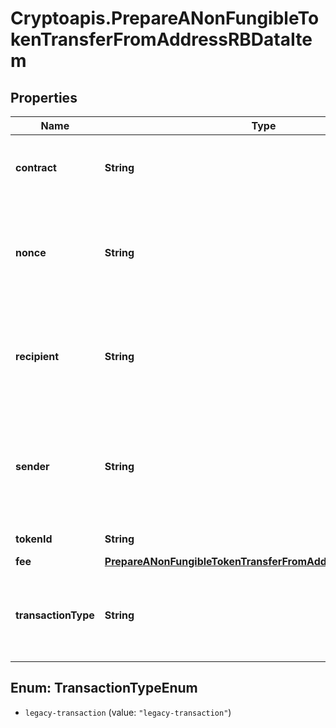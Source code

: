 # Cryptoapis.PrepareANonFungibleTokenTransferFromAddressRBDataItem

## Properties

Name | Type | Description | Notes
------------ | ------------- | ------------- | -------------
**contract** | **String** | Represents the contract address of the token, which controls its logic. It is not the address that holds the tokens. | 
**nonce** | **String** | Represents the sequential running number for an address, starting from 0 for the first transaction. E.g., if the nonce of a transaction is 10, it would be the 11th transaction sent from the sender&#39;s address. | [optional] 
**recipient** | **String** | The address which receives this transaction. In UTXO-based protocols like Bitcoin there could be several senders while in account-based protocols like Ethereum there is always only one recipient. | 
**sender** | **String** | Represents the address which sends this transaction. In UTXO-based protocols like Bitcoin there could be several senders while in account-based protocols like Ethereum there is always only one sende | 
**tokenId** | **String** | Represents the unique token identifier. | 
**fee** | [**PrepareANonFungibleTokenTransferFromAddressRBDataItemFee**](PrepareANonFungibleTokenTransferFromAddressRBDataItemFee.md) |  | 
**transactionType** | **String** | Representation of the transaction type. For Ethereum-Classic and Binance Smart Chain there is no need to provide \&quot;transactionType\&quot; in the request. | [optional] 



## Enum: TransactionTypeEnum


* `legacy-transaction` (value: `"legacy-transaction"`)




